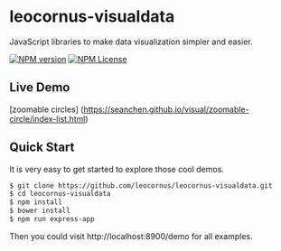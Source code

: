 # leocornus-visualdata

JavaScript libraries to make data visualization simpler and easier.

[![NPM version][npm-image]][npm-url] [![NPM License][license-image]][npm-url] 

## Live Demo

[zoomable circles] (https://seanchen.github.io/visual/zoomable-circle/index-list.html)

## Quick Start

It is very easy to get started to explore those cool demos.

```bash
$ git clone https://github.com/leocornus/leocornus-visualdata.git
$ cd leocornus-visualdata
$ npm install
$ bower install
$ npm run express-app
```

Then you could visit http://localhost:8900/demo for all examples.

[npm-url]: https://www.npmjs.com/package/leocornus-visualdata
[npm-image]: https://img.shields.io/npm/v/leocornus-visualdata.svg
[license-image]: https://img.shields.io/npm/l/leocornus-visualdata.svg
